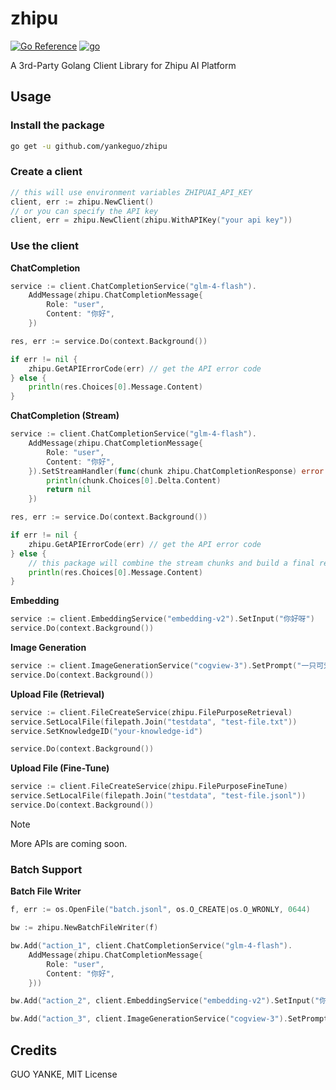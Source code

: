 # zhipu

[![Go Reference](https://pkg.go.dev/badge/github.com/yankeguo/zhipu.svg)](https://pkg.go.dev/github.com/yankeguo/zhipu)
[![go](https://github.com/yankeguo/zhipu/actions/workflows/go.yml/badge.svg)](https://github.com/yankeguo/zhipu/actions/workflows/go.yml)

A 3rd-Party Golang Client Library for Zhipu AI Platform

## Usage

### Install the package

```bash
go get -u github.com/yankeguo/zhipu
```

### Create a client

```go
// this will use environment variables ZHIPUAI_API_KEY
client, err := zhipu.NewClient()
// or you can specify the API key
client, err = zhipu.NewClient(zhipu.WithAPIKey("your api key"))
```

### Use the client

**ChatCompletion**

```go
service := client.ChatCompletionService("glm-4-flash").
    AddMessage(zhipu.ChatCompletionMessage{
        Role: "user",
        Content: "你好",
    })

res, err := service.Do(context.Background())

if err != nil {
    zhipu.GetAPIErrorCode(err) // get the API error code
} else {
    println(res.Choices[0].Message.Content)
}
```

**ChatCompletion (Stream)**

```go
service := client.ChatCompletionService("glm-4-flash").
    AddMessage(zhipu.ChatCompletionMessage{
        Role: "user",
        Content: "你好",
    }).SetStreamHandler(func(chunk zhipu.ChatCompletionResponse) error {
        println(chunk.Choices[0].Delta.Content)
        return nil
    })

res, err := service.Do(context.Background())

if err != nil {
    zhipu.GetAPIErrorCode(err) // get the API error code
} else {
    // this package will combine the stream chunks and build a final result mimicking the non-streaming API
    println(res.Choices[0].Message.Content)
}
```

**Embedding**

```go
service := client.EmbeddingService("embedding-v2").SetInput("你好呀")
service.Do(context.Background())
```

**Image Generation**

```go
service := client.ImageGenerationService("cogview-3").SetPrompt("一只可爱的小猫咪")
service.Do(context.Background())
```

**Upload File (Retrieval)**

```go
service := client.FileCreateService(zhipu.FilePurposeRetrieval)
service.SetLocalFile(filepath.Join("testdata", "test-file.txt"))
service.SetKnowledgeID("your-knowledge-id")

service.Do(context.Background())
```

**Upload File (Fine-Tune)**

```go
service := client.FileCreateService(zhipu.FilePurposeFineTune)
service.SetLocalFile(filepath.Join("testdata", "test-file.jsonl"))
service.Do(context.Background())
```

> [!NOTE]
>
> More APIs are coming soon.

### Batch Support

**Batch File Writer**

```go
f, err := os.OpenFile("batch.jsonl", os.O_CREATE|os.O_WRONLY, 0644)

bw := zhipu.NewBatchFileWriter(f)

bw.Add("action_1", client.ChatCompletionService("glm-4-flash").
    AddMessage(zhipu.ChatCompletionMessage{
        Role: "user",
        Content: "你好",
    }))

bw.Add("action_2", client.EmbeddingService("embedding-v2").SetInput("你好呀"))

bw.Add("action_3", client.ImageGenerationService("cogview-3").SetPrompt("一只可爱的小猫咪"))
```
## Credits

GUO YANKE, MIT License
